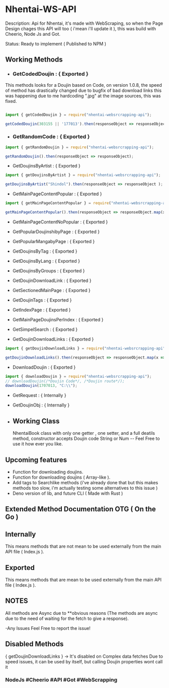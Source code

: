 # Nhentai-WS-API

Description:
Api for Nhentai, it's made with WebScraping, so when the Page Design chages this API will too ( i'mean i'll update it ),
this was build with Cheerio, Node Js and Got.

Status: Ready to implement ( Published to NPM )

## Working Methods

- ### GetCodedDoujin : { Exported }

This methods looks for a Doujin based on Code, on version 1.0.8, the speed of method has drastically changed due to bugfix of bad download links this was happening due to me hardcoding ".jpg" at the image sources, this was fixed.

```js

import { getCodedDoujin } = require("nhentai-websrcrapping-api");

getCodedDoujin(303155 || '177013').then(responseObject => responseObject);

```

- ### GetRandomCode : { Exported }

```js
import { getRandomDoujin } = require("nhentai-websrcrapping-api");

getRandomDoujin().then(responseObject => responseObject);

```

- GetDoujinsByArtist : { Exported }

```js
import { getDoujinsByArtist } = require("nhentai-websrcrapping-api");

getDoujinsByArtist("Shindol").then(responseObject => responseObject );

```

- GetMainPageContentPopular : { Exported }

```js
import { getMainPageContentPopular } = require("nhentai-websrcrapping-api");

getMainPageContentPopular().then(responseObject => responseObject.map(x => console.log(x)) );

```

- GetMainPageContentNoPopular : { Exported }
- GetPopularDoujinshibyPage : { Exported }
- GetPopularMangabyPage : { Exported }
- GetDoujinsByTag : { Exported }
- GetDoujinsByLang : { Exported }
- GetDoujinsByGroups : { Exported }
- GetDoujinDownloadLink : { Exported }
- GetSectionedMainPage : { Exported }
- GetDoujinTags : { Exported }
- GetIndexPage : { Exported }
- GetMainPageDoujinsPerIndex : { Exported }
- GetSimpelSearch : { Exported }

- GetDoujinDownloadLinks : { Exported }

```js
import { getDoujinDownloadLinks } = require("nhentai-websrcrapping-api");

getDoujinDownloadLinks().then(responseObject => responseObject.map(x => console.log(x)) );

```

- DownloadDoujin : { Exported }

```js
import { downloadDoujin } = require("nhentai-websrcrapping-api");
// downloadDoujin(/*Doujin Code*/, /*Doujin route*/);
downloadDoujin(1707013, "C:\\");

```

- GetRequest : { Internally }
- GetDoujinObj : { Internally }

- ## Working Class

    NhentaiBook
    class with only one getter , one setter, and a full deatils method, constructor accepts Doujin code String or Num -- Feel Free to use it how ever you like.

## Upcoming features

- Function for downloading doujins.
- Function for downloading doujins ( Array-like ).
- Add tags to Searchlike methods (i've already done that but this makes methods too slow, i'm actually testing some alternatives to this issue )
- Deno version of lib, and future CLI ( Made with Rust )

## Extended Method Documentation OTG ( On the Go )

## Internally

This means methods that are not mean to be used externally from the main API file ( Index.js ).

## Exported

This means methods that are mean to be used externally from the main API file ( Index.js ).

## NOTES

All methods are Async due to **obvious reasons
(The methods are async due to the need of waiting for the fetch to give a response).

-Any Issues Feel Free to report the issue!

## Disabled Methods

{ getDoujinDownloadLinks } -> It's disabled on Complex data fetches Due to speed issues, it can be used by itself, but calling Doujin properties wont call it

### NodeJs #Cheerio #API #Got #WebScrapping
